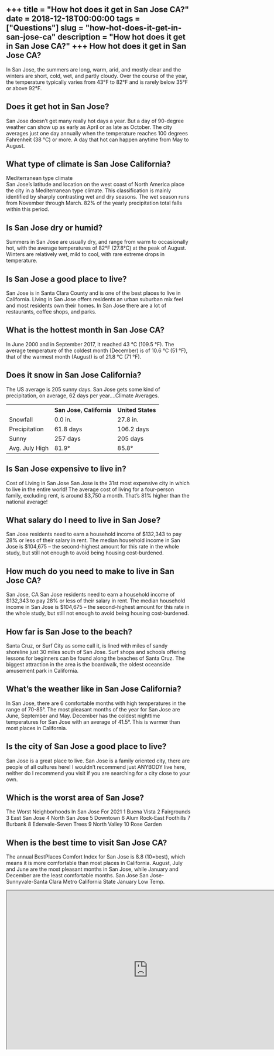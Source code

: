 +++
title = "How hot does it get in San Jose CA?"
date = 2018-12-18T00:00:00
tags = ["Questions"]
slug = "how-hot-does-it-get-in-san-jose-ca"
description = "How hot does it get in San Jose CA?"
+++
How hot does it get in San Jose CA?
-----------------------------------

In San Jose, the summers are long, warm, arid, and mostly clear and the winters are short, cold, wet, and partly cloudy. Over the course of the year, the temperature typically varies from 43°F to 82°F and is rarely below 35°F or above 92°F.

Does it get hot in San Jose?
----------------------------

San Jose doesn’t get many really hot days a year. But a day of 90-degree weather can show up as early as April or as late as October. The city averages just one day annually when the temperature reaches 100 degrees Fahrenheit (38 °C) or more. A day that hot can happen anytime from May to August.

What type of climate is San Jose California?
--------------------------------------------

Mediterranean type climate  
San Jose’s latitude and location on the west coast of North America place the city in a Mediterranean type climate. This classification is mainly identified by sharply contrasting wet and dry seasons. The wet season runs from November through March. 82% of the yearly precipitation total falls within this period.

Is San Jose dry or humid?
-------------------------

Summers in San Jose are usually dry, and range from warm to occasionally hot, with the average temperatures of 82°F (27.8°C) at the peak of August. Winters are relatively wet, mild to cool, with rare extreme drops in temperature.

Is San Jose a good place to live?
---------------------------------

San Jose is in Santa Clara County and is one of the best places to live in California. Living in San Jose offers residents an urban suburban mix feel and most residents own their homes. In San Jose there are a lot of restaurants, coffee shops, and parks.

What is the hottest month in San Jose CA?
-----------------------------------------

In June 2000 and in September 2017, it reached 43 °C (109.5 °F). The average temperature of the coldest month (December) is of 10.6 °C (51 °F), that of the warmest month (August) is of 21.8 °C (71 °F).

Does it snow in San Jose California?
------------------------------------

The US average is 205 sunny days. San Jose gets some kind of precipitation, on average, 62 days per year….Climate Averages.

<table><tr><th></th><th>San Jose, California</th><th>United States</th></tr><tr><td>Snowfall</td><td>0.0 in.</td><td>27.8 in.</td></tr><tr><td>Precipitation</td><td>61.8 days</td><td>106.2 days</td></tr><tr><td>Sunny</td><td>257 days</td><td>205 days</td></tr><tr><td>Avg. July High</td><td>81.9°</td><td>85.8°</td></tr></table>

Is San Jose expensive to live in?
---------------------------------

Cost of Living in San Jose San Jose is the 31st most expensive city in which to live in the entire world! The average cost of living for a four-person family, excluding rent, is around $3,750 a month. That’s 81% higher than the national average!

What salary do I need to live in San Jose?
------------------------------------------

San Jose residents need to earn a household income of $132,343 to pay 28% or less of their salary in rent. The median household income in San Jose is $104,675 – the second-highest amount for this rate in the whole study, but still not enough to avoid being housing cost-burdened.

How much do you need to make to live in San Jose CA?
----------------------------------------------------

San Jose, CA San Jose residents need to earn a household income of $132,343 to pay 28% or less of their salary in rent. The median household income in San Jose is $104,675 – the second-highest amount for this rate in the whole study, but still not enough to avoid being housing cost-burdened.

How far is San Jose to the beach?
---------------------------------

Santa Cruz, or Surf City as some call it, is lined with miles of sandy shoreline just 30 miles south of San Jose. Surf shops and schools offering lessons for beginners can be found along the beaches of Santa Cruz. The biggest attraction in the area is the boardwalk, the oldest oceanside amusement park in California.

What’s the weather like in San Jose California?
-----------------------------------------------

In San Jose, there are 6 comfortable months with high temperatures in the range of 70-85°. The most pleasant months of the year for San Jose are June, September and May. December has the coldest nighttime temperatures for San Jose with an average of 41.5°. This is warmer than most places in California.

Is the city of San Jose a good place to live?
---------------------------------------------

San Jose is a great place to live. San Jose is a family oriented city, there are people of all cultures here! I wouldn’t recommend just ANYBODY live here, neither do I recommend you visit if you are searching for a city close to your own.

Which is the worst area of San Jose?
------------------------------------

The Worst Neighborhoods In San Jose For 2021 1 Buena Vista 2 Fairgrounds 3 East San Jose 4 North San Jose 5 Downtown 6 Alum Rock-East Foothills 7 Burbank 8 Edenvale-Seven Trees 9 North Valley 10 Rose Garden

When is the best time to visit San Jose CA?
-------------------------------------------

The annual BestPlaces Comfort Index for San Jose is 8.8 (10=best), which means it is more comfortable than most places in California. August, July and June are the most pleasant months in San Jose, while January and December are the least comfortable months. San Jose San Jose-Sunnyvale-Santa Clara Metro California State January Low Temp.

<iframe allow="accelerometer; autoplay; clipboard-write; encrypted-media; gyroscope; picture-in-picture" allowfullscreen="" class="__youtube_prefs__  epyt-is-override  no-lazyload" data-no-lazy="1" data-origheight="433" data-origwidth="770" data-skipgform_ajax_framebjll="" height="433" id="_ytid_16512" loading="lazy" src="https://www.youtube.com/embed/hXIO0AwuDVQ?enablejsapi=1&autoplay=0&cc_load_policy=0&cc_lang_pref=&iv_load_policy=1&loop=0&modestbranding=0&rel=1&fs=1&playsinline=0&autohide=2&theme=dark&color=red&controls=1&" title="YouTube player" width="770"></iframe>